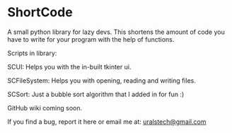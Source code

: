 # ShortCode
A small python library for lazy devs. This shortens the amount of code you have to write for your program with the help of functions.

Scripts in library:

SCUI: Helps you with the in-built tkinter ui.

SCFileSystem: Helps you with opening, reading and writing files.

SCSort: Just a bubble sort algorithm that I added in for fun :)

GitHub wiki coming soon.

If you find a bug, report it here or email me at: uralstech@gmail.com
